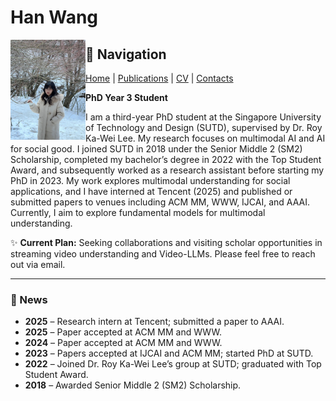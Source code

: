 # Han Wang  

<img src="han_wang.png" alt="Han Wang" width="120" align="left" />

## 🔗 Navigation
[Home](README.md) | [Publications](publications.md) | [CV](cv.md) | [Contacts](contacts.md)

**PhD Year 3 Student**  

I am a third-year PhD student at the Singapore University of Technology and Design (SUTD), supervised by Dr. Roy Ka-Wei Lee. My research focuses on multimodal AI and AI for social good. I joined SUTD in 2018 under the Senior Middle 2 (SM2) Scholarship, completed my bachelor’s degree in 2022 with the Top Student Award, and subsequently worked as a research assistant before starting my PhD in 2023. My work explores multimodal understanding for social applications, and I have interned at Tencent (2025) and published or submitted papers to venues including ACM MM, WWW, IJCAI, and AAAI. Currently, I aim to explore fundamental models for multimodal understanding.

✨ **Current Plan:** Seeking collaborations and visiting scholar opportunities in streaming video understanding and Video-LLMs. Please feel free to reach out via email.

---

### 📢 News
- **2025** – Research intern at Tencent; submitted a paper to AAAI.  
- **2025** – Paper accepted at ACM MM and WWW.  
- **2024** – Paper accepted at ACM MM and WWW.  
- **2023** – Papers accepted at IJCAI and ACM MM; started PhD at SUTD.
- **2022** – Joined Dr. Roy Ka-Wei Lee’s group at SUTD; graduated with Top Student Award.  
- **2018** – Awarded Senior Middle 2 (SM2) Scholarship.
